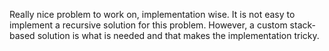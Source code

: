 Really nice problem to work on, implementation wise. It is not easy to implement a recursive solution for this problem. However, a custom stack-based solution is what is needed
and that makes the implementation tricky.
